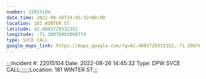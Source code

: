```yaml
---
number: 22015104
date_time: 2022-08-26T14:45:32+00:00
location: 181 WINTER ST
latitude: 42.4083729332352
longitude: -71.20076803080774
type: SVCE CALL
google_maps_link: https://maps.google.com/?q=42.4083729332352,-71.20076803080774
---
```


;;;Incident #: 22015104   Date: 2022-08-26 14:45:32   Type: DPW SVCE CALL;;;;;;Location: 181 WINTER ST;;;
